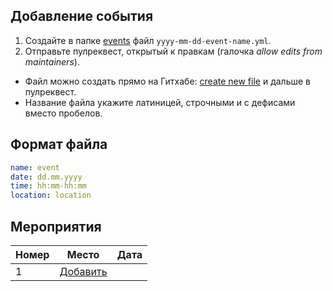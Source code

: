 ## Добавление события

1. Создайте в папке [events](https://github.com/sochijs/meetings/tree/master/events) файл `yyyy-mm-dd-event-name.yml`.
2. Отправьте пулреквест, открытый к правкам (галочка _allow edits from maintainers_).

- Файл можно создать прямо на Гитхабе: [create new file](https://github.com/sochijs/meetings/new/master/events) и дальше в пулреквест.
- Название файла укажите латиницей, строчными и с дефисами вместо пробелов.

## Формат файла

```yml
name: event
date: dd.mm.yyyy
time: hh:mm-hh:mm
location: location
```

## Мероприятия

Номер   | Место                                                       | Дата
--------|-------------------------------------------------------------|------------------
1       | [Добавить](https://github.com/sochijs/meetings/new/master/events) | 